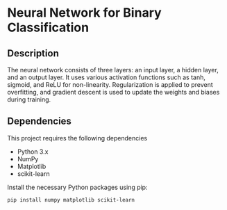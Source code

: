 # Neural Network for Binary Classification

## Description

The neural network consists of three layers: an input layer, a hidden layer, and an output layer. It uses various activation functions such as tanh, sigmoid, and ReLU for non-linearity. Regularization is applied to prevent overfitting, and gradient descent is used to update the weights and biases during training.

## Dependencies

This project requires the following dependencies
- Python 3.x
- NumPy
- Matplotlib
- scikit-learn

Install the necessary Python packages using pip:

```bash
pip install numpy matplotlib scikit-learn
